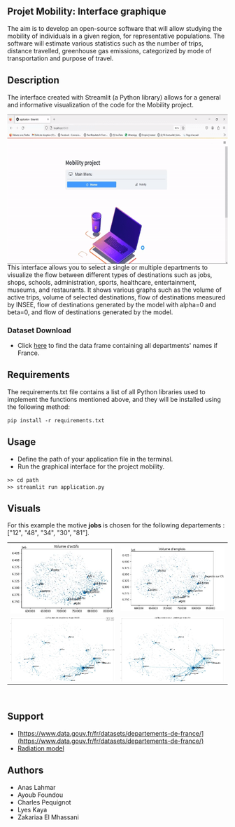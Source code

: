 ## Projet Mobility: Interface graphique
The aim is to develop an open-source software that will allow studying the mobility of individuals in a given region, for representative populations. The software will estimate various statistics such as the number of trips, distance travelled, greenhouse gas emissions, categorized by mode of transportation and purpose of travel.
## Description
The interface created with Streamlit (a Python library) allows for a general and informative visualization of the code for the Mobility project.
<br/>

<img align="center" width="600" height="340" src="images/up1.gif">
This interface allows you to select a single or multiple departments to visualize the flow between different types of destinations such as jobs, shops, schools, administration, sports, healthcare, entertainment, museums, and restaurants. It shows various graphs such as the volume of active trips, volume of selected destinations, flow of destinations measured by INSEE, flow of destinations generated by the model with alpha=0 and beta=0, and flow of destinations generated by the model.



 

### Dataset Download

* Click [here](https://www.data.gouv.fr/fr/datasets/departements-de-france/) to find the data frame containing all departments' names if France. 


## Requirements
The requirements.txt file contains a list of all Python libraries used to implement the functions mentioned above, and they will be installed using the following method:
```
pip install -r requirements.txt
```
## Usage
* Define the path of your application file in the terminal.
* Run the graphical interface for the project mobility.
```
>> cd path
>> streamlit run application.py
```
## Visuals
For this example the motive **jobs** is chosen for the following departements : ["12", "48", "34", "30", "81"].
<br/>
<table>
  <tr>
    <td><img src="images\actif.JPG"></td>
    <td><img src="images\emp.JPG"></td>
  </tr>
  <tr>
    <td><img src="images\insee.JPG"></td>
    <td><img src="images\fin.JPG"></td>
  </tr>
</table
<br>
<br>


## Support
* [https://www.data.gouv.fr/fr/datasets/departements-de-france/](https://www.data.gouv.fr/fr/datasets/departements-de-france/)
* [Radiation model ](https://www.researchgate.net/publication/284712241_A_Generalized_Radiation_Model_for_Human_Mobility_Spatial_Scale_Searching_Direction_and_Trip_Constraint)

## Authors
* Anas Lahmar
* Ayoub Foundou
* Charles Pequign﻿ot
* Lyes Kaya 
* Zakariaa El Mhassani
